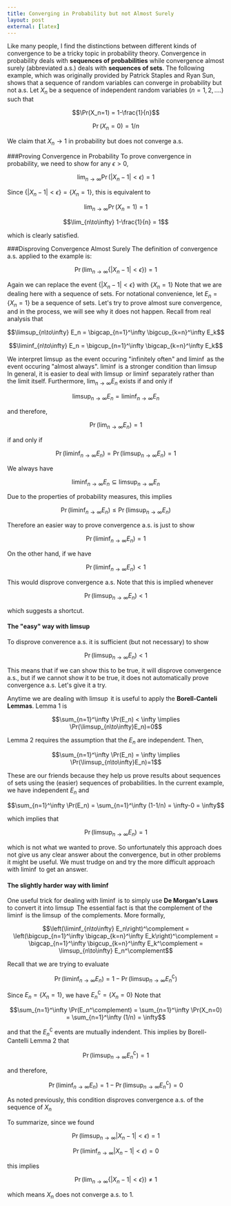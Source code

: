 ```yaml
---
title: Converging in Probability but not Almost Surely
layout: post
external: [latex]
---
```


Like many people, I find the distinctions between different kinds of convergence to be a tricky topic in probability theory. Convergence in probability deals with **sequences of probabilities** while convergence almost surely (abbreviated a.s.) deals with **sequences of sets**. The following example, which was originally provided by Patrick Staples and Ryan Sun, shows that a sequence of random variables can converge in probability but not a.s. Let $X_n$ be a sequence of independent random variables ($n=1,2,....$) such that

$$\Pr(X_n=1) = 1-\frac{1}{n}$$

$$\Pr(X_n=0) = 1/n$$

We claim that $X_n\to 1$ in probability but does not converge a.s. 

###Proving Convergence in Probability
To prove convergence in probability, we need to show for any $\epsilon>0$,

$$\lim_{n\to\infty} \Pr(\vert X_n-1\vert <\epsilon) = 1$$

Since $\{\vert X_n-1\vert <\epsilon\}=\{X_n=1\}$, this is equivalent to

$$\lim_{n\to\infty} \Pr(X_n=1)=1$$

$$\lim_{n\to\infty} 1-\frac{1}{n} = 1$$

which is clearly satisfied.

###Disproving Convergence Almost Surely
The definition of convergence a.s. applied to the example is:

$$\Pr(\lim_{n\to\infty}\{\vert X_n-1\vert <\epsilon\}) = 1$$

Again we can replace the event $\{\vert X_n-1\vert <\epsilon\}$ with $\{X_n=1\}$  Note that we are dealing here with a sequence of sets. For notational convenience, let $E_n=\{X_n=1\}$ be a sequence of sets. Let's try to prove almost sure convergence, and in the process, we will see why it does not happen. Recall from real analysis that

$$\limsup_{n\to\infty} E_n = \bigcap_{n=1}^\infty \bigcup_{k=n}^\infty E_k$$

$$\liminf_{n\to\infty} E_n = \bigcup_{n=1}^\infty \bigcap_{k=n}^\infty E_k$$

We interpret $\limsup$ as the event occuring "infinitely often" and $\liminf$ as the event occuring "almost always". $\liminf$ is a stronger condition than $\limsup$  In general, it is easier to deal with $\limsup$ or $\liminf$ separately rather than the limit itself. Furthermore, $\lim_{n\to\infty} E_n$ exists if and only if 

$$\limsup_{n\to\infty} E_n = \liminf_{n\to\infty} E_n$$

and therefore,

$$\Pr(\lim_{n\to\infty}E_n) = 1$$

if and only if

$$\Pr(\liminf_{n\to\infty}E_n) = \Pr(\limsup_{n\to\infty}E_n) = 1$$

We always have

$$\liminf_{n\to\infty} E_n \subseteq \limsup_{n\to\infty} E_n$$

Due to the properties of probability measures, this implies

$$\Pr(\liminf_{n\to\infty} E_n)\leq\Pr(\limsup_{n\to\infty} E_n)$$

Therefore an easier way to prove convergence a.s. is just to show

$$\Pr(\liminf_{n\to\infty}E_n) = 1$$

On the other hand, if we have 

$$\Pr(\liminf_{n\to\infty}E_n) < 1$$

This would disprove convergence a.s. Note that this is implied whenever

$$\Pr(\limsup_{n\to\infty}E_n) < 1$$

which suggests a shortcut.

#### The "easy" way with limsup
To disprove converence a.s. it is sufficient (but not necessary) to show

$$\Pr(\limsup_{n\to\infty}E_n) < 1$$

This means that if we can show this to be true, it will disprove convergence a.s., but if we cannot show it to be true, it does not automatically prove convergence a.s. Let's give it a try. 

Anytime we are dealing with $\limsup$ it is useful to apply the **Borell-Canteli Lemmas**. Lemma 1 is

$$\sum_{n=1}^\infty \Pr(E_n) < \infty \implies \Pr(\limsup_{n\to\infty}E_n)=0$$

Lemma 2 requires the assumption that the $E_n$ are independent. Then,

$$\sum_{n=1}^\infty \Pr(E_n) = \infty \implies \Pr(\limsup_{n\to\infty}E_n)=1$$

These are our friends because they help us prove results about sequences of sets using the (easier) sequences of probabilities. In the current example, we have independent $E_n$ and

$$\sum_{n=1}^\infty \Pr(E_n) = \sum_{n=1}^\infty (1-1/n) = \infty-0 = \infty$$

which implies that 

$$\Pr(\limsup_{n\to\infty}E_n) = 1$$

which is not what we wanted to prove. So unfortunately this approach does not give us any clear answer about the convergence, but in other problems it might be useful. We must trudge on and try the more difficult approach with $\liminf$ to get an answer.

#### The slightly harder way with liminf
One useful trick for dealing with $\liminf$ is to simply use **De Morgan's Laws** to convert it into $\limsup$  The essential fact is that the complement of the $\liminf$ is the $\limsup$ of the complements. More formally,

$$\left(\liminf_{n\to\infty} E_n\right)^\complement = \left(\bigcup_{n=1}^\infty 
\bigcap_{k=n}^\infty E_k\right)^\complement = \bigcap_{n=1}^\infty \bigcup_{k=n}^\infty E_k^\complement = \limsup_{n\to\infty} E_n^\complement$$

Recall that we are trying to evaluate 

$$\Pr(\liminf_{n\to\infty}E_n) = 1-\Pr(\limsup_{n\to\infty}E_n^\complement)$$

Since $E_n = \{X_n=1\}$, we have $E_n^\complement = \{X_n=0\}$  Note that 

$$\sum_{n=1}^\infty \Pr(E_n^\complement) = \sum_{n=1}^\infty \Pr(X_n=0) = \sum_{n=1}^\infty (1/n) = \infty$$

and that the $E_n^\complement$ events are mutually indendent. This implies by Borell-Cantelli Lemma 2 that

$$\Pr(\limsup_{n\to\infty}E_n^\complement) = 1$$

and therefore,

$$\Pr(\liminf_{n\to\infty}E_n) = 1-\Pr(\limsup_{n\to\infty}E_n^\complement) = 0$$

As noted previously, this condition disproves convergence a.s. of the sequence of $X_n$ 

To summarize, since we found

$$\Pr(\limsup_{n\to\infty}\vert X_n-1\vert <\epsilon) = 1$$

$$\Pr(\liminf_{n\to\infty}\vert X_n-1\vert <\epsilon) = 0$$

this implies

$$\Pr(\lim_{n\to\infty}\{\vert X_n-1\vert <\epsilon\}) \neq 1$$

which means $X_n$ does not converge a.s. to 1.